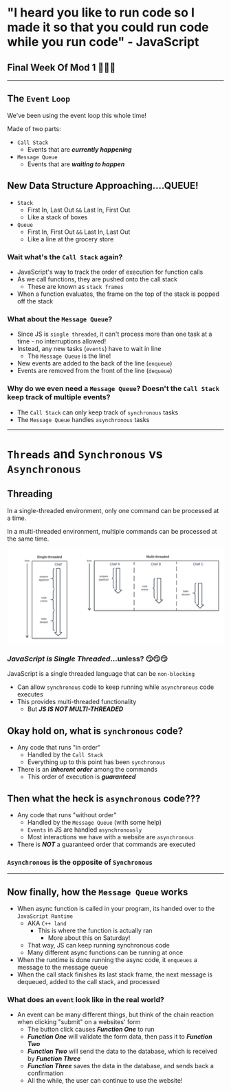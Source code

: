 # "I heard you like to run code so I made it so that you could run code while you run code" - JavaScript

## Final Week Of Mod 1 🥳🥳🥳

---

## The `Event` `Loop`

We've been using the event loop this whole time!

Made of two parts:

- `Call Stack`
  - Events that are **_currently happening_**
- `Message Queue`
  - Events that are **_waiting to happen_**

## New Data Structure Approaching....QUEUE!

- `Stack`
  - First In, Last Out `&&` Last In, First Out
  - Like a stack of boxes
- `Queue`
  - First In, First Out `&&` Last In, Last Out
  - Like a line at the grocery store

### Wait what's the `Call Stack` again?

- JavaScript's way to track the order of execution for function calls
- As we call functions, they are pushed onto the call stack
  - These are known as `stack frames`
- When a function evaluates, the frame on the top of the stack is popped off the stack

### What about the `Message Queue`?

- Since JS is `single threaded`, it can't process more than one task at a time - no interruptions allowed!
- Instead, any new tasks (`events`) have to wait in line
  - The `Message Queue` is the line!
- New events are added to the back of the line (`enqueue`)
- Events are removed from the front of the line (`dequeue`)

### Why do we even need a `Message Queue`? Doesn't the `Call Stack` keep track of multiple events?

- The `Call Stack` can only keep track of `synchronous` tasks
- The `Message Queue` handles `asynchronous` tasks

---

# `Threads` and `Synchronous` vs `Asynchronous`

## Threading

In a single-threaded environment, only one command can be processed at a time.

In a multi-threaded environment, multiple commands can be processed at the same
time.

![threading-image](./images/threading.png)

### **_JavaScript is Single Threaded_**...unless? 😏😏😏

JavaScript is a single threaded language that can be `non-blocking`

- Can allow `synchronous` code to keep running while `asynchronous` code executes
- This provides multi-threaded functionality
  - But **_JS IS NOT MULTI-THREADED_**

## Okay hold on, what is `synchronous` code?

- Any code that runs "in order"
  - Handled by the `Call Stack`
  - Everything up to this point has been `synchronous`
- There is an **_inherent order_** among the commands
  - This order of execution is **_guaranteed_**

## Then what the heck is `asynchronous` code???

- Any code that runs "without order"
  - Handled by the `Message Queue` (with some help)
  - `Events` in JS are handled `asynchronously`
  - Most interactions we have with a website are `asynchronous`
- There is **_NOT_** a guaranteed order that commands are executed

### `Asynchronous` is the opposite of `Synchronous`

---

## Now finally, how the `Message Queue` works

- When async function is called in your program, its handed over to the `JavaScript Runtime`
  - AKA `C++ land`
    - This is where the function is actually ran
      - More about this on Saturday!
  - That way, JS can keep running synchronous code
  - Many different async functions can be running at once
- When the runtime is done running the async code, it `enqueues` a message to the message queue
- When the call stack finishes its last stack frame, the next message is dequeued, added to the call stack, and processed

### What does an `event` look like in the real world?

- An event can be many different things, but think of the chain reaction when clicking "submit" on a websites' form
  - The button click causes **_Function One_** to run
  - **_Function One_** will validate the form data, then pass it to **_Function Two_**
  - **_Function Two_** will send the data to the database, which is received by **_Function Three_**
  - **_Function Three_** saves the data in the database, and sends back a confirmation
  - All the while, the user can continue to use the website!

